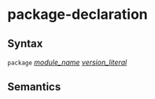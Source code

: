 # package-declaration

## Syntax

`package` [_module_name_](module_name.md) [_version_literal_](version_literal.md)

## Semantics

